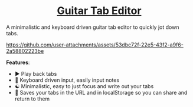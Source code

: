 <h1><div align=center><a href="https://explosion-scratch.github.io/tab-editor">Guitar Tab Editor</a></div></h1>

A minimalistic and keyboard driven guitar tab editor to quickly jot down tabs.


https://github.com/user-attachments/assets/53dbc72f-22e5-43f2-a9f6-2a58802223be


**Features**:
- ▶️ Play back tabs
- 🎹 Keyboard driven input, easily input notes
- ☯︎ Minimalistic, easy to just focus and write out your tabs
- 💾 Saves your tabs in the URL and in localStorage so you can share and return to them
